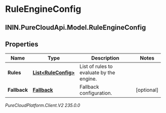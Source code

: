 # RuleEngineConfig

## ININ.PureCloudApi.Model.RuleEngineConfig

## Properties

|Name | Type | Description | Notes|
|------------ | ------------- | ------------- | -------------|
| **Rules** | [**List&lt;RuleConfig&gt;**](RuleConfig) | List of rules to evaluate by the engine. | |
| **Fallback** | [**Fallback**](Fallback) | Fallback configuration. | [optional] |



_PureCloudPlatform.Client.V2 235.0.0_
